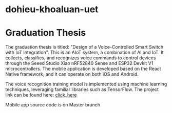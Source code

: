 # dohieu-khoaluan-uet
# Graduation Thesis

The graduation thesis is titled: "Design of a Voice-Controlled Smart Switch with IoT Integration". This is an AIoT system, a combination of AI and IoT. It collects, classifies, and recognizes voice commands to control devices through the Seeed Studio Xiao nRF52840 Sense and ESP32 Devkit V1 microcontrollers. The mobile application is developed based on the React Native framework, and it can operate on both iOS and Android.

The voice recognition training model is implemented using machine learning techniques, leveraging familiar libraries such as TensorFlow. The project link can be found here: [click_here](https://studio.edgeimpulse.com/studio/334304)


Mobile app source code is on Master branch